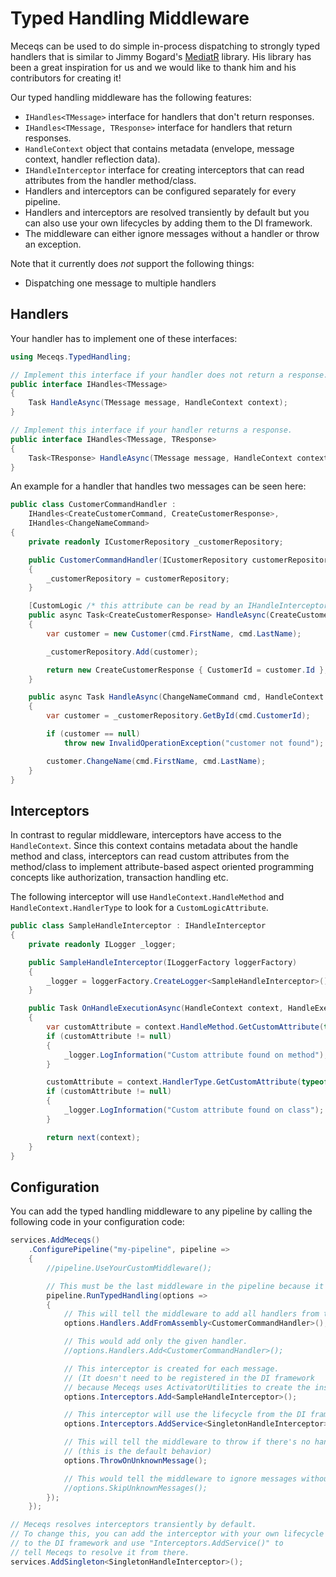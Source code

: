 # Typed Handling Middleware

Meceqs can be used to do simple in-process dispatching to strongly typed handlers
that is similar to Jimmy Bogard's [MediatR](https://github.com/jbogard/MediatR) library.
His library has been a great inspiration for us and we would like to thank him and his contributors for creating it!

Our typed handling middleware has the following features:
* `IHandles<TMessage>` interface for handlers that don't return responses.
* `IHandles<TMessage, TResponse>` interface for handlers that return responses.
* `HandleContext` object that contains metadata (envelope, message context, handler reflection data).
* `IHandleInterceptor` interface for creating interceptors that can read attributes from the handler method/class.
* Handlers and interceptors can be configured separately for every pipeline.
* Handlers and interceptors are resolved transiently by default but you can also use your own lifecycles by
    adding them to the DI framework.
* The middleware can either ignore messages without a handler or throw an exception.

Note that it currently does *not* support the following things:
* Dispatching one message to multiple handlers

## Handlers

Your handler has to implement one of these interfaces:

```csharp
using Meceqs.TypedHandling;

// Implement this interface if your handler does not return a response.
public interface IHandles<TMessage>
{
    Task HandleAsync(TMessage message, HandleContext context);
}

// Implement this interface if your handler returns a response.
public interface IHandles<TMessage, TResponse>
{
    Task<TResponse> HandleAsync(TMessage message, HandleContext context);
}
```

An example for a handler that handles two messages can be seen here:

```csharp
public class CustomerCommandHandler :
    IHandles<CreateCustomerCommand, CreateCustomerResponse>,
    IHandles<ChangeNameCommand>
{
    private readonly ICustomerRepository _customerRepository;

    public CustomerCommandHandler(ICustomerRepository customerRepository)
    {
        _customerRepository = customerRepository;
    }

    [CustomLogic /* this attribute can be read by an IHandleInterceptor */]
    public async Task<CreateCustomerResponse> HandleAsync(CreateCustomerCommand cmd, HandleContext context)
    {
        var customer = new Customer(cmd.FirstName, cmd.LastName);

        _customerRepository.Add(customer);

        return new CreateCustomerResponse { CustomerId = customer.Id };
    }

    public async Task HandleAsync(ChangeNameCommand cmd, HandleContext context)
    {
        var customer = _customerRepository.GetById(cmd.CustomerId);

        if (customer == null)
            throw new InvalidOperationException("customer not found");

        customer.ChangeName(cmd.FirstName, cmd.LastName);
    }
}
```

## Interceptors

In contrast to regular middleware, interceptors have access to the `HandleContext`. Since this context contains metadata
about the handle method and class, interceptors can read custom attributes from the method/class to implement attribute-based
aspect oriented programming concepts like authorization, transaction handling etc.

The following interceptor will use `HandleContext.HandleMethod` and `HandleContext.HandlerType` to look for a
`CustomLogicAttribute`.

```csharp
public class SampleHandleInterceptor : IHandleInterceptor
{
    private readonly ILogger _logger;

    public SampleHandleInterceptor(ILoggerFactory loggerFactory)
    {
        _logger = loggerFactory.CreateLogger<SampleHandleInterceptor>();
    }

    public Task OnHandleExecutionAsync(HandleContext context, HandleExecutionDelegate next)
    {
        var customAttribute = context.HandleMethod.GetCustomAttribute(typeof(CustomLogicAttribute));
        if (customAttribute != null)
        {
            _logger.LogInformation("Custom attribute found on method");
        }

        customAttribute = context.HandlerType.GetCustomAttribute(typeof(CustomLogicAttribute));
        if (customAttribute != null)
        {
            _logger.LogInformation("Custom attribute found on class");
        }

        return next(context);
    }
}
```

## Configuration

You can add the typed handling middleware to any pipeline by calling the following code in your configuration code:

```csharp
services.AddMeceqs()
    .ConfigurePipeline("my-pipeline", pipeline =>
    {
        //pipeline.UseYourCustomMiddleware();

        // This must be the last middleware in the pipeline because it is terminal.
        pipeline.RunTypedHandling(options =>
        {
            // This will tell the middleware to add all handlers from the assembly of the given type.
            options.Handlers.AddFromAssembly<CustomerCommandHandler>();

            // This would add only the given handler.
            //options.Handlers.Add<CustomerCommandHandler>();

            // This interceptor is created for each message.
            // (It doesn't need to be registered in the DI framework
            // because Meceqs uses ActivatorUtilities to create the instance.)
            options.Interceptors.Add<SampleHandleInterceptor>();

            // This interceptor will use the lifecycle from the DI framework.
            options.Interceptors.AddService<SingletonHandleInterceptor>();

            // This will tell the middleware to throw if there's no handler for a message.
            // (this is the default behavior)
            options.ThrowOnUnknownMessage();

            // This would tell the middleware to ignore messages without a handler.
            //options.SkipUnknownMessages();
        });
    });

// Meceqs resolves interceptors transiently by default.
// To change this, you can add the interceptor with your own lifecycle
// to the DI framework and use "Interceptors.AddService()" to
// tell Meceqs to resolve it from there.
services.AddSingleton<SingletonHandleInterceptor>();
```